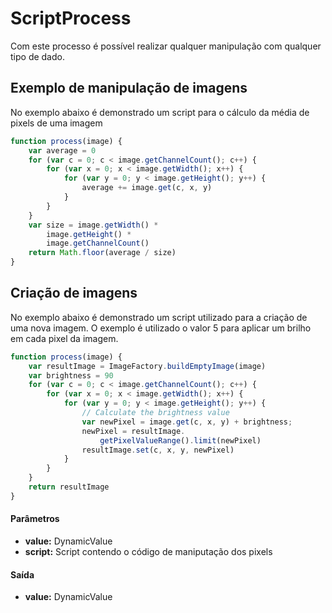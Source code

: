# ScriptProcess

Com este processo é possível realizar qualquer manipulação com qualquer tipo de dado.

## Exemplo de manipulação de imagens

No exemplo abaixo é demonstrado um script para o cálculo da média de pixels de uma imagem

```javascript
function process(image) {
    var average = 0
    for (var c = 0; c < image.getChannelCount(); c++) {
        for (var x = 0; x < image.getWidth(); x++) {
            for (var y = 0; y < image.getHeight(); y++) {
                average += image.get(c, x, y)
            }
        }
    }
    var size = image.getWidth() * 
        image.getHeight() * 
        image.getChannelCount()
    return Math.floor(average / size)
}
```

## Criação de imagens

No exemplo abaixo é demonstrado um script utilizado para a criação de uma nova imagem. O exemplo é utilizado o valor 5 para aplicar um brilho em cada pixel da imagem.

```javascript
function process(image) {
    var resultImage = ImageFactory.buildEmptyImage(image)
    var brightness = 90
    for (var c = 0; c < image.getChannelCount(); c++) {
        for (var x = 0; x < image.getWidth(); x++) {
            for (var y = 0; y < image.getHeight(); y++) {
                // Calculate the brightness value
                var newPixel = image.get(c, x, y) + brightness;
                newPixel = resultImage.
                    getPixelValueRange().limit(newPixel)
                resultImage.set(c, x, y, newPixel)
            }
        }
    }
    return resultImage
}
```

#### Parâmetros
* __value:__ DynamicValue
* __script:__ Script contendo o código de maniputação dos pixels

#### Saída
* __value:__ DynamicValue